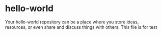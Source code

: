 # hello-world
Your hello-world repository can be a place where you store ideas, resources, or even share and discuss things with others.
This file is for test
